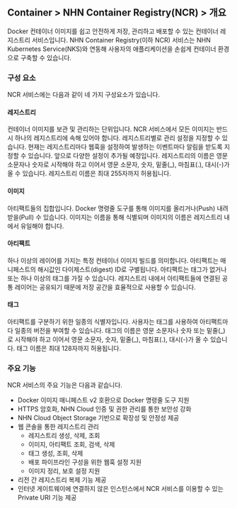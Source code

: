## Container > NHN Container Registry(NCR) > 개요

Docker 컨테이너 이미지를 쉽고 안전하게 저장, 관리하고 배포할 수 있는 컨테이너 레지스트리 서비스입니다. NHN Container Registry(이하 NCR) 서비스는 NHN Kubernetes Service(NKS)와 연동해 사용자의 애플리케이션을 손쉽게 컨테이너 환경으로 구축할 수 있습니다.



### 구성 요소

NCR 서비스에는 다음과 같이 네 가지 구성요소가 있습니다.

#### 레지스트리

컨테이너 이미지를 보관 및 관리하는 단위입니다. NCR 서비스에서 모든 이미지는 반드시 하나의 레지스트리에 속해 있어야 합니다. 레지스트리별로 관리 설정을 지정할 수 있습니다. 현재는 레지스트리마다 웹훅을 설정하여 발생하는 이벤트마다 알림을 받도록 지정할 수 있습니다. 앞으로 다양한 설정이 추가될 예정입니다. 레지스트리의 이름은 영문 소문자나 숫자로 시작해야 하고 이어서 영문 소문자, 숫자, 밑줄(\_), 마침표(.), 대시(-)가 올 수 있습니다. 레지스트리 이름은 최대 255자까지 허용됩니다.

#### 이미지

아티팩트들의 집합입니다. Docker 명령줄 도구를 통해 이미지를 올리거나(Push) 내려받을(Pull) 수 있습니다. 이미지는 이름을 통해 식별되며 이미지의 이름은 레지스트리 내에서 유일해야 합니다.

#### 아티팩트

하나 이상의 레이어를 가지는 특정 컨테이너 이미지 빌드를 의미합니다. 아티팩트는 매니페스트의 해시값인 다이제스트(digest) ID로 구별됩니다. 아티팩트는 태그가 없거나 또는 하나 이상의 태그를 가질 수 있습니다. 레지스트리 내에서 아티팩트들에 연결된 공통 레이어는 공유되기 때문에 저장 공간을 효율적으로 사용할 수 있습니다.

#### 태그

아티팩트를 구분하기 위한 일종의 식별자입니다. 사용자는 태그를 사용하여 아티팩트마다 일종의 버전을 부여할 수 있습니다. 태그의 이름은 영문 소문자나 숫자 또는 밑줄(\_)로 시작해야 하고 이어서 영문 소문자, 숫자, 밑줄(\_), 마침표(.), 대시(-)가 올 수 있습니다. 태그 이름은 최대 128자까지 허용됩니다.  



### 주요 기능

NCR 서비스의 주요 기능은 다음과 같습니다.

* Docker 이미지 매니페스트 v2 호환으로 Docker 명령줄 도구 지원 
* HTTPS 암호화, NHN Cloud 인증 및 권한 관리를 통한 보안성 강화
* NHN Cloud Object Storage 기반으로 확장성 및 안정성 제공
* 웹 콘솔을 통한 레지스트리 관리
    * 레지스트리 생성, 삭제, 조회
    * 이미지, 아티팩트 조회, 검색, 삭제
    * 태그 생성, 조회, 삭제
    * 배포 파이프라인 구성을 위한 웹훅 설정 지원 
    * 이미지 정리, 보호 설정 지원
* 리전 간 레지스트리 복제 기능 제공
* 인터넷 게이트웨이에 연결하지 않은 인스턴스에서 NCR 서비스를 이용할 수 있는 Private URI 기능 제공
